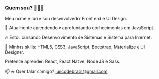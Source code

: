 ###  Quem sou? 👨🏻‍💻

Meu nome é Iuri e sou desenvolvedor Front end e UI Design.

🌱 Atualmente aprendendo e aprofundando conhecimentos em JavaScript.

🔥 Estou cursando Desenvolvimento de Sistemas e Sistema para Internet.

🚀 Minhas skills: HTML5, CSS3, JavaScript, Bootstrap, Materialize e UI Designer.

Pretende aprender: React, React Native, Node JS e Sass.


📫 ☕ Quer falar comigo? iuricodebrasil@gmail.com

<!--
**iuricode/iuricode** is a ✨ _special_ ✨ repository because its `README.md` (this file) appears on your GitHub profile.

Here are some ideas to get you started:

- 🔭 I’m currently working on ...
- 🌱 I’m currently learning ...
- 👯 I’m looking to collaborate on ...
- 🤔 I’m looking for help with ...
- 💬 Ask me about ...
- 📫 How to reach me: ...
- 😄 Pronouns: ...
- ⚡ Fun fact: ...
-->
